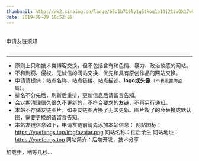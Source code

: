 ```yaml
---
thumbnail: http://wx2.sinaimg.cn/large/b5d1b710ly1g6tkoq1a10j212w0k17wh.jpg
date: 2019-09-09 18:52:09
---
```

<div class="friend-title-item"><br>申请友链须知<br><br><hr></div>

- 原则上只和技术类博客交换，但不包括含有和色情、暴力、政治敏感的网站。
- 不和剽窃、侵权、无诚信的网站交换，优先和具有原创作品的网站交换。
- 申请请提供：站点名称、站点链接、站点描述、**logo或头像**（`不要设置防盗链`）。
- 排名不分先后，刷新后重排，更新信息后请留言告知。
- 会定期清理很久很久不更新的、不符合要求的友链，不再另行通知。
- 本站不存储友链图片，如果友链图片换了无法更新。图片裂了的会替换成默认图，需要更换的请留言告知。
- 本站友链信息如下，申请友链前请先添加本站信息：
    网站图标：https://yuefengs.top/img/avatar.png
    网站名称：往后余生
    网站地址：https://yuefengs.top
    网站简介：后端开发，技术分享


<script type="text/javascript" defer src="/js/friend.js"></script>
<div class="links-content">加载中，稍等几秒...</div>